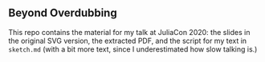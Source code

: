 ## Beyond Overdubbing

This repo contains the material for my talk at JuliaCon 2020: the slides in the original SVG
version, the extracted PDF, and the script for my text in `sketch.md` (with a bit more text, since I
underestimated how slow talking is.)
